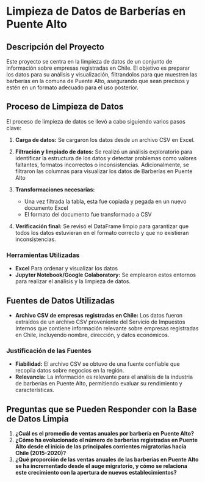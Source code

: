 
# Limpieza de Datos de Barberías en Puente Alto

## Descripción del Proyecto
Este proyecto se centra en la limpieza de datos de un conjunto de información sobre empresas registradas en Chile. El objetivo es preparar los datos para su análisis y visualización, filtrandolos para que muestren las barberías en la comuna de Puente Alto, asegurando que sean precisos y estén en un formato adecuado para el uso posterior.

## Proceso de Limpieza de Datos
El proceso de limpieza de datos se llevó a cabo siguiendo varios pasos clave:

1. **Carga de datos:** Se cargaron los datos desde un archivo CSV en Excel.
2. **Filtración y limpiado de datos:** Se realizó un análisis exploratorio para identificar la estructura de los datos y detectar problemas como valores faltantes, formatos incorrectos o inconsistencias. Adicionalmente, se filtraron las columnas para visualizar los datos de Barberías en Puente Alto
3. **Transformaciones necesarias:**
   - Una vez filtrada la tabla, esta fue copiada y pegada en un nuevo documento Excel
   - El formato del documento fue transformado a CSV 
  
4. **Verificación final:** Se revisó el DataFrame limpio para garantizar que todos los datos estuvieran en el formato correcto y que no existieran inconsistencias.

### Herramientas Utilizadas
- **Excel** Para ordenar y visualizar los datos
- **Jupyter Notebook/Google Colaboratory:** Se emplearon estos entornos para realizar el análisis y la limpieza de datos.

## Fuentes de Datos Utilizadas
- **Archivo CSV de empresas registradas en Chile:** Los datos fueron extraídos de un archivo CSV proveniente del Servicio de Impuestos Internos que contiene información relevante sobre empresas registradas en Chile, incluyendo nombre, dirección, y datos económicos.

### Justificación de las Fuentes
- **Fiabilidad:** El archivo CSV se obtuvo de una fuente confiable que recopila datos sobre negocios en la región.
- **Relevancia:** La información es relevante para el análisis de la industria de barberías en Puente Alto, permitiendo evaluar su rendimiento y características.

## Preguntas que se Pueden Responder con la Base de Datos Limpia
1. **¿Cuál es el promedio de ventas anuales por barbería en Puente Alto?**
2. **¿Cómo ha evolucionado el número de barberías registradas en Puente Alto desde el inicio de las principales corrientes migratorias hacia Chile (2015-2020)?**
3. **¿Qué proporción de las ventas anuales de las barberías en Puente Alto se ha incrementado desde el auge migratorio, y cómo se relaciona este crecimiento con la apertura de nuevos establecimientos?**
